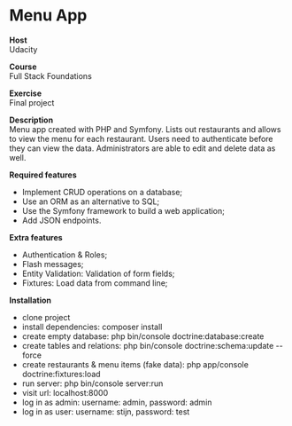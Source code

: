 # Menu App

**Host**<br />
Udacity

**Course**<br />
Full Stack Foundations

**Exercise**<br />
Final project

**Description**<br />
Menu app created with PHP and Symfony. Lists out restaurants and allows to view the menu for each restaurant. Users need to authenticate before they can view the data. Administrators are able to edit and delete data as well.

**Required features**
* Implement CRUD operations on a database;
* Use an ORM as an alternative to SQL;
* Use the Symfony framework to build a web application;
* Add JSON endpoints.

**Extra features**
* Authentication & Roles;
* Flash messages;
* Entity Validation: Validation of form fields;
* Fixtures: Load data from command line;

**Installation**
* clone project
* install dependencies: composer install
* create empty database: php bin/console doctrine:database:create
* create tables and relations: php bin/console doctrine:schema:update --force 
* create restaurants & menu items (fake data): php app/console doctrine:fixtures:load 
* run server: php bin/console server:run
* visit url: localhost:8000
* log in as admin: username: admin, password: admin
* log in as user: username: stijn, password: test
